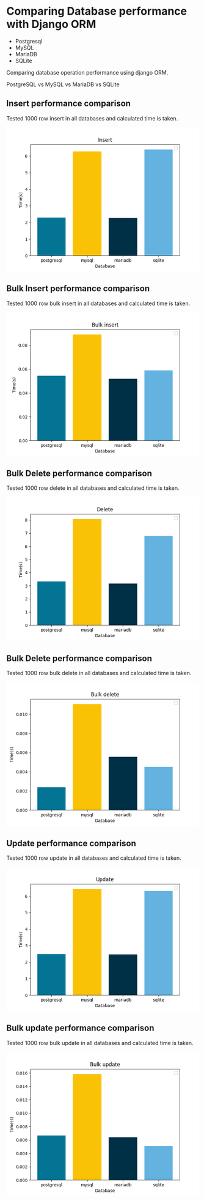 # Comparing Database performance with Django ORM

- Postgresql 
- MySQL
- MariaDB
- SQLite

Comparing database operation performance using django ORM.

PostgreSQL vs MySQL vs MariaDB vs SQLite



## Insert performance comparison 
Tested 1000 row insert in all databases and calculated time is taken.

![Insert](media/graphs/insert.png)

## Bulk Insert performance comparison 
Tested 1000 row bulk insert in all databases and calculated time is taken.

![Insert](media/graphs/bulk_insert.png)

## Bulk Delete performance comparison 
Tested 1000 row delete in all databases and calculated time is taken.

![Insert](media/graphs/delete.png)

## Bulk Delete performance comparison 
Tested 1000 row bulk delete in all databases and calculated time is taken.

![Insert](media/graphs/bulk_delete.png)

## Update performance comparison 
Tested 1000 row update in all databases and calculated time is taken.

![Insert](media/graphs/update.png)


## Bulk update performance comparison 
Tested 1000 row bulk update in all databases and calculated time is taken.

![Insert](media/graphs/bulk_update.png)

